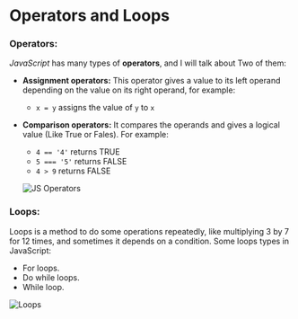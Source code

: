 # Operators and Loops

### Operators:

*JavaScript* has many types of **operators**, and I will talk about Two of them:

* **Assignment operators:** This operator gives a value to its left operand depending on the value on its right operand, for example:
  * `x = y` assigns the value of `y` to `x`

* **Comparison operators:** It compares the operands and gives a logical value (Like True or Fales). For example:
  * `4 == '4'` returns TRUE
  * `5 === '5'` returns FALSE
  * `4 > 9` returns FALSE

  ![JS Operators](https://www.tutsmake.com/wp-content/uploads/2020/05/JavaScript-Assignment-Operators.jpeg)


### Loops:

Loops is a method to do some operations repeatedly, like multiplying 3 by 7 for 12 times, and sometimes it depends on a condition.
Some loops types in JavaScript:
* For loops.
* Do while loops.
* While loop.

![Loops](https://www.tutsmake.com/wp-content/uploads/2020/05/Loops-In-JavaScript.jpeg)